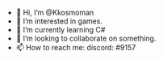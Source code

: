 - 👋 Hi, I’m @Kkosmoman
- 👀 I’m interested in games.
- 🌱 I’m currently learning C#
- 💞️ I’m looking to collaborate on something.
- 📫 How to reach me: discord: #9157

<!---
Kkosmoman/Kkosmoman is a ✨ special ✨ repository because its `README.md` (this file) appears on your GitHub profile.
You can click the Preview link to take a look at your changes.
--->
